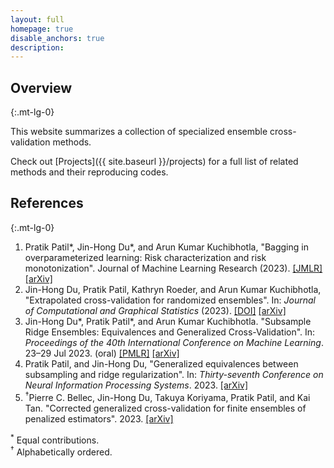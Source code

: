 ```yaml
---
layout: full
homepage: true
disable_anchors: true
description: 
---
```







<div class="row">
<div class="col-lg-6" markdown="1">

## Overview
{:.mt-lg-0}

This website summarizes a collection of specialized ensemble cross-validation methods.

Check out [Projects]({{ site.baseurl }}/projects) for a full list of related methods and their reproducing codes.


</div>
<div class="col-lg-6" markdown="1">

## References
{:.mt-lg-0}



1. Pratik Patil\*, Jin-Hong Du\*, and Arun Kumar Kuchibhotla, "Bagging in overparameterized learning: Risk characterization and risk monotonization". Journal of Machine Learning Research (2023). [[JMLR]](http://jmlr.org/papers/v24/23-0887.html) [[arXiv]](https://doi.org/10.48550/arXiv.2210.11445)
1. Jin-Hong Du, Pratik Patil, Kathryn Roeder, and Arun Kumar Kuchibhotla, "Extrapolated cross-validation for randomized ensembles". In: *Journal of Computational and Graphical Statistics* (2023). [[DOI]](https://doi.org/10.1080/10618600.2023.2288194) [[arXiv]](https://arxiv.org/abs/2302.13511) 
1. Jin-Hong Du\*, Pratik Patil\*, and Arun Kumar Kuchibhotla. "Subsample Ridge Ensembles: Equivalences and Generalized Cross-Validation". In: *Proceedings of the 40th International Conference on Machine Learning*. 23–29 Jul 2023. (oral) [[PMLR]](https://proceedings.mlr.press/v202/du23d.html) [[arXiv]](https://doi.org/10.48550/arXiv.2304.13016)
1. Pratik Patil, and Jin-Hong Du, "Generalized equivalences between subsampling and ridge regularization". In: *Thirty-seventh Conference on Neural Information Processing Systems*. 2023. [[arXiv]](https://doi.org/10.48550/arXiv.2305.18496)
1. <sup>&dagger;</sup>Pierre C. Bellec, Jin-Hong Du, Takuya Koriyama, Pratik Patil, and Kai Tan. "Corrected generalized cross-validation for finite ensembles of penalized estimators". 2023. [[arXiv]](https://arxiv.org/abs/2310.01374)

<sup>\*</sup> Equal contributions.<br>
<sup>&dagger;</sup> Alphabetically ordered.

</div>
</div>

